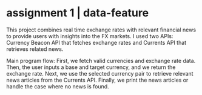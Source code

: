 # assignment 1 | data-feature
This project combines real time exchange rates with relevant financial news to provide users with insights into the FX markets. 
I used two APIs: Currency Beacon API that fetches exchange rates and Currents API that retrieves related news.

Main program flow:
First, we fetch valid currencies and exchange rate data.
Then, the user inputs a base and target currency, and we return the exchange rate.
Next, we use the selected currency pair to retrieve relevant news articles from the Currents API.
Finally, we print the news articles or handle the case where no news is found.
